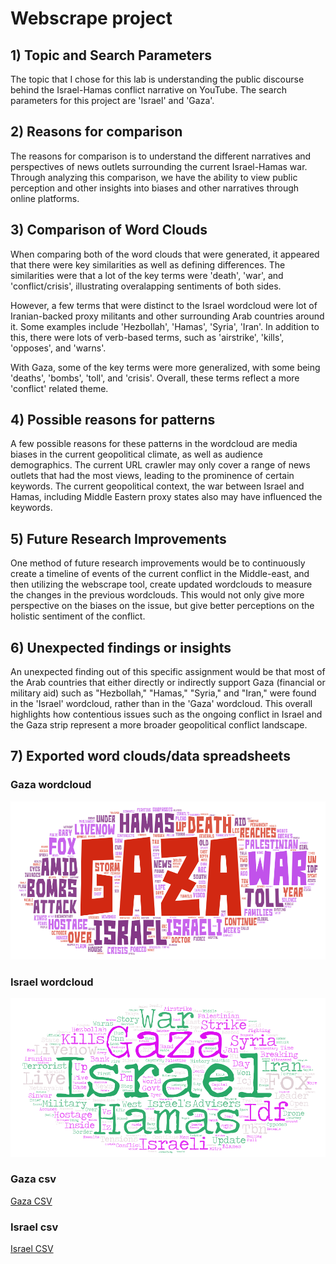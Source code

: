 # Webscrape project


## 1) Topic and Search Parameters

The topic that I chose for this lab is understanding the public discourse behind the Israel-Hamas conflict narrative on YouTube. The search parameters for this project are 'Israel' and 'Gaza'.


## 2) Reasons for comparison

The reasons for comparison is to understand the different narratives and perspectives of news outlets surrounding the current Israel-Hamas war. Through analyzing this comparison, we have the ability to view public perception and other insights into biases and other narratives through online platforms.


## 3) Comparison of Word Clouds

When comparing both of the word clouds that were generated, it appeared that there were key similarities as well as defining differences. The similarities were that a lot of the key terms were 'death', 'war', and 'conflict/crisis', illustrating overalapping sentiments of both sides.

However, a few terms that were distinct to the Israel wordcloud were lot of Iranian-backed proxy militants and other surrounding Arab countries around it. Some examples include 'Hezbollah', 'Hamas', 'Syria', 'Iran'. In addition to this, there were lots of verb-based terms, such as 'airstrike', 'kills', 'opposes', and 'warns'.

With Gaza, some of the key terms were more generalized, with some being 'deaths', 'bombs', 'toll', and 'crisis'. Overall, these terms reflect a more 'conflict' related theme.


## 4) Possible reasons for patterns

A few possible reasons for these patterns in the wordcloud are media biases in the current geopolitical climate, as well as audience demographics. The current URL crawler may only cover a range of news outlets that had the most views, leading to the prominence of certain keywords. The current geopolitical context, the war between Israel and Hamas, including Middle Eastern proxy states also may have influenced the keywords.

## 5) Future Research Improvements

One method of future research improvements would be to continuously create a timeline of events of the current conflict in the Middle-east, and then utilizing the webscrape tool, create updated wordclouds to measure the changes in the previous wordclouds. This would not only give more perspective on the biases on the issue, but give better perceptions on the holistic sentiment of the conflict.


## 6) Unexpected findings or insights

An unexpected finding out of this specific assignment would be that most of the Arab countries that either directly or indirectly support Gaza (financial or military aid) such as "Hezbollah," "Hamas," "Syria," and "Iran," were found in the 'Israel' wordcloud, rather than in the 'Gaza' wordcloud. This overall highlights how contentious issues such as the ongoing conflict in Israel and the Gaza strip represent a more broader geopolitical conflict landscape.

## 7) Exported word clouds/data spreadsheets


### Gaza wordcloud
![Word Cloud 1](img/Gaza.png)

### Israel wordcloud
![Word Cloud 2](img/Israel.png)


### Gaza csv
[Gaza CSV](assets/gaza.csv)

### Israel csv
[Israel CSV](assets/israel.csv)




